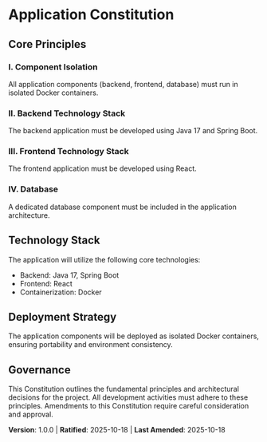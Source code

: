<!--
Sync Impact Report:
Version change: None (initial creation) → 1.0.0
Modified principles: None (initial creation)
Added sections: Core Principles, Technology Stack, Deployment Strategy, Governance
Removed sections: None
Templates requiring updates:
- .specify/templates/plan-template.md: ✅ updated (no changes needed)
- .specify/templates/spec-template.md: ✅ updated (no changes needed)
- .specify/templates/tasks-template.md: ✅ updated (no changes needed)
- .specify/templates/agent-file-template.md: ✅ updated (no changes needed)
- .gemini/commands/*.toml: ✅ updated (no changes needed)
Follow-up TODOs: None
-->
# Application Constitution

## Core Principles

### I. Component Isolation
All application components (backend, frontend, database) must run in isolated Docker containers.

### II. Backend Technology Stack
The backend application must be developed using Java 17 and Spring Boot.

### III. Frontend Technology Stack
The frontend application must be developed using React.

### IV. Database
A dedicated database component must be included in the application architecture.

## Technology Stack

The application will utilize the following core technologies:
- Backend: Java 17, Spring Boot
- Frontend: React
- Containerization: Docker

## Deployment Strategy

The application components will be deployed as isolated Docker containers, ensuring portability and environment consistency.

## Governance

This Constitution outlines the fundamental principles and architectural decisions for the project. All development activities must adhere to these principles. Amendments to this Constitution require careful consideration and approval.

**Version**: 1.0.0 | **Ratified**: 2025-10-18 | **Last Amended**: 2025-10-18